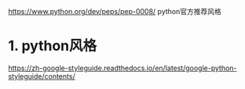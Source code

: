 

https://www.python.org/dev/peps/pep-0008/
python官方推荐风格




# 1. python风格




https://zh-google-styleguide.readthedocs.io/en/latest/google-python-styleguide/contents/



















